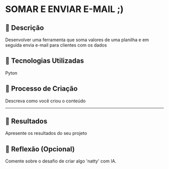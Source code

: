# SOMAR E ENVIAR E-MAIL ;)

## 📒 Descrição
Desenvolver uma ferramenta que soma valores de uma planilha e em seguida envia e-mail para clientes com os dados

## 🤖 Tecnologias Utilizadas
Pyton

## 🧐 Processo de Criação
Descreva como você criou o conteúdo
****
## 🚀 Resultados
Apresente os resultados do seu projeto

## 💭 Reflexão (Opcional)
Comente sobre o desafio de criar algo 'natty' com IA.
